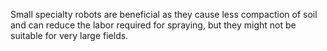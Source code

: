 Small specialty robots are beneficial as they cause less compaction of soil and can reduce the labor required for spraying, but they might not be suitable for very large fields.
